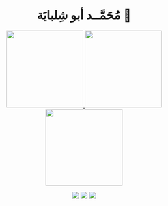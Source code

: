 <h1 align="center">
  <b> مُحَمَّــد أبو شِلبايَة 👋</b>
</h1>


<!-- 
<h1 align="center">
  <b>Github Statistics</b>
</h1>
 -->
<p align="center">
<a href="https://github.com/mabushelbaia">
  <img height="180em" src="https://github-readme-stats.vercel.app/api?username=mabushelbaia&show_icons=true&include_all_commits=true&bg_color=00000000&theme=vue&hide_border=true&cache_seconds=12412" media="(prefers-color-scheme: dark)"/>
  <img height="180em" src="https://github-readme-stats.vercel.app/api?username=mabushelbaia&show_icons=true&include_all_commits=true&bg_color=00000000&hide_border=true&cache_seconds=12412 media="(prefers-color-scheme: light), (prefers-color-scheme: no-preference)"/>
  <img height="180em" src="https://github-readme-stats.vercel.app/api/top-langs/?username=mabushelbaia&layout=compact&langs_count=10&bg_color=00000000&hide_border=true&cache_seconds=7211222&exclude_repo=TM4C123G"/>
</a>
</p>
<div id="badges" align="center">
    <img src="https://img.shields.io/github/followers/mabushelbaia?logo=github"/>
    <img src="https://img.shields.io/github/stars/mabushelbaia"/>
    <img src="https://komarev.com/ghpvc/?username=mabushelbaia">
</div>
